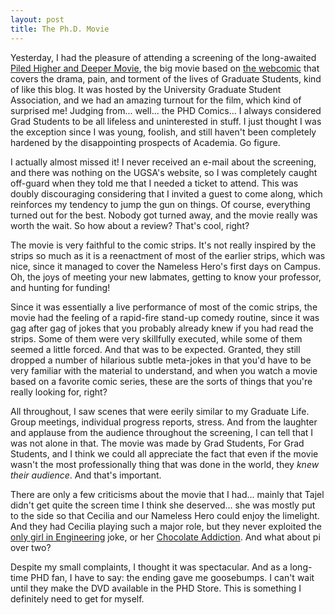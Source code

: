 ```yaml
---
layout: post
title: The Ph.D. Movie
---
```


Yesterday, I had the pleasure of attending a screening of the long-awaited [Piled Higher and Deeper Movie](http://www.phdcomics.com/movie/aboutmovie.html), the big movie based on [the webcomic](http://www.phdcomics.com/comics.php) that covers the drama, pain, and torment of the lives of Graduate Students, kind of like this blog. It was hosted by the University Graduate Student Association, and we had an amazing turnout for the film, which kind of surprised me! Judging from... well... the PHD Comics... I always considered Grad Students to be all lifeless and uninterested in stuff. I just thought I was the exception since I was young, foolish, and still haven't been completely hardened by the disappointing prospects of Academia. Go figure.

I actually almost missed it! I never received an e-mail about the screening, and there was nothing on the UGSA's website, so I was completely caught off-guard when they told me that I needed a ticket to attend. This was doubly discouraging considering that I invited a guest to come along, which reinforces my tendency to jump the gun on things. Of course, everything turned out for the best. Nobody got turned away, and the movie really was worth the wait. So how about a review? That's cool, right?

The movie is very faithful to the comic strips. It's not really inspired by the strips so much as it is a reenactment of most of the earlier strips, which was nice, since it managed to cover the Nameless Hero's first days on Campus. Oh, the joys of meeting your new labmates, getting to know your professor, and hunting for funding!

Since it was essentially a live performance of most of the comic strips, the movie had the feeling of a rapid-fire stand-up comedy routine, since it was gag after gag of jokes that you probably already knew if you had read the strips. Some of them were very skillfully executed, while some of them seemed a little forced. And that was to be expected. Granted, they still dropped a number of hilarious subtle meta-jokes in that you'd have to be very familiar with the material to understand, and when you watch a movie based on a favorite comic series, these are the sorts of things that you're really looking for, right?

All throughout, I saw scenes that were eerily similar to my Graduate Life. Group meetings, individual progress reports, stress. And from the laughter and applause from the audience throughout the screening, I can tell that I was not alone in that. The movie was made by Grad Students, For Grad Students, and I think we could all appreciate the fact that even if the movie wasn't the most professionally thing that was done in the world, they *knew their audience*. And that's important.

There are only a few criticisms about the movie that I had... mainly that Tajel didn't get quite the screen time I think she deserved... she was mostly put to the side so that Cecilia and our Nameless Hero could enjoy the limelight. And they had Cecilia playing such a major role, but they never exploited the [only girl in Engineering](http://www.phdcomics.com/comics/archive.php?comicid=55) joke, or her [Chocolate Addiction](http://www.phdcomics.com/comics/archive.php?comicid=104). And what about pi over two?

Despite my small complaints, I thought it was spectacular. And as a long-time PHD fan, I have to say: the ending gave me goosebumps. I can't wait until they make the DVD available in the PHD Store. This is something I definitely need to get for myself.
